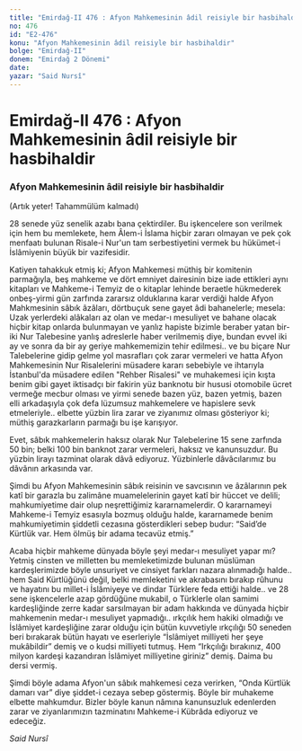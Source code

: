 ```yaml
---
title: "Emirdağ-II 476 : Afyon Mahkemesinin âdil reisiyle bir hasbihaldir"
no: 476
id: "E2-476"
konu: "Afyon Mahkemesinin âdil reisiyle bir hasbihaldir"
bolge: "Emirdağ-II"
donem: "Emirdağ 2 Dönemi"
date: 
yazar: "Said Nursî"
---
```


# Emirdağ-II 476 : Afyon Mahkemesinin âdil reisiyle bir hasbihaldir

### Afyon Mahkemesinin âdil reisiyle bir hasbihaldir

<p class="takdim">(Artık yeter! Tahammülüm kalmadı)</p>

28 senede yüz senelik azabı bana çektirdiler. Bu işkencelere son verilmek için hem bu memlekete, hem Âlem-i İslama hiçbir zararı olmayan ve pek çok menfaatı bulunan Risale-i Nur'un tam serbestiyetini vermek bu hükümet-i İslâmiyenin büyük bir vazifesidir.

Katiyen tahakkuk etmiş ki; Afyon Mahkemesi müthiş bir komitenin parmağıyla, beş mahkeme ve dört emniyet dairesinin bize iade ettikleri aynı kitapları ve Mahkeme-i Temyiz de o kitaplar lehinde beraetle hükmederek onbeş-yirmi gün zarfında zararsız olduklarına karar verdiği halde Afyon Mahkmesinin sâbık âzâları, dörtbuçuk sene gayet âdi bahanelerle; mesela: Uzak yerlerdeki alâkaları az olan ve medar-ı mesuliyet ve bahane olacak hiçbir kitap onlarda bulunmayan ve yanlız hapiste bizimle beraber yatan bir-iki Nur Talebesine yanlış adreslerle haber verilmemiş diye, bundan evvel iki ay ve sonra da bir ay geriye mahkememizin tehir edilmesi.. ve bu biçare Nur Talebelerine gidip gelme yol masrafları çok zarar vermeleri ve hatta Afyon Mahkemesinin Nur Risalelerini müsadere kararı sebebiyle ve ihtarıyla İstanbul'da müsadere edilen "Rehber Risalesi" ve muhakemesi için kışta benim gibi gayet iktisadçı bir fakirin yüz banknotu bir hususi otomobile ücret vermeğe mecbur olması ve yirmi senede bazen yüz, bazen yetmiş, bazen elli arkadaşıyla çok defa lüzumsuz mahkemelere ve hapislere sevk etmeleriyle.. elbette yüzbin lira zarar ve ziyanımız olması gösteriyor ki; müthiş garazkarların parmağı bu işe karışıyor.

Evet, sâbık mahkemelerin haksız olarak Nur Talebelerine 15 sene zarfında 50 bin; belki 100 bin banknot zarar vermeleri, haksız ve kanunsuzdur. Bu yüzbin lirayı tazminat olarak dâvâ ediyoruz. Yüzbinlerle dâvâcılarımız bu dâvânın arkasında var.

Şimdi bu Afyon Mahkemesinin sâbık reisinin ve savcısının ve âzâlarının pek katî bir garazla bu zalimâne muamelelerinin gayet katî bir hüccet ve delili; mahkumiyetime dair olup neşrettiğimiz kararnamelerdir. O kararnameyi Mahkeme-i Temyiz esasıyla bozmuş olduğu halde, kararnamede benim mahkumiyetimin şiddetli cezasına gösterdikleri sebep budur: “Said’de Kürtlük var. Hem ölmüş bir adama tecavüz etmiş.”

Acaba hiçbir mahkeme dünyada böyle şeyi medar-ı mesuliyet yapar mı? Yetmiş cinsten ve milletten bu memleketimizde bulunan müslüman kardeşlerimizde böyle unsuriyet ve cinsiyet farkları nazara alınmadığı halde.. hem Said Kürtlüğünü değil, belki memleketini ve akrabasını bırakıp rûhunu ve hayatını bu millet-i İslâmiyeye ve dindar Türklere feda ettiği halde.. ve 28 sene işkencelerle azap gördüğüne mukabil, o Türklerle olan samimi kardeşliğinde zerre kadar sarsılmayan bir adam hakkında ve dünyada hiçbir mahkemenin medar-ı mesuliyet yapmadığı.. ırkçılık hem hakiki olmadığı ve İslâmiyet kardeşliğine zarar olduğu için bütün kuvvetiyle ırkçılığı 50 seneden beri bırakarak bütün hayatı ve eserleriyle “İslâmiyet milliyeti her şeye mukâbildir” demiş ve o kudsi milliyeti tutmuş. Hem “Irkçılığı bırakınız, 400 milyon kardeşi kazandıran İslâmiyet milliyetine giriniz” demiş. Daima bu dersi vermiş.

Şimdi böyle adama Afyon'un sâbık mahkemesi ceza verirken, “Onda Kürtlük damarı var” diye şiddet-i cezaya sebep göstermiş. Böyle bir muhakeme elbette mahkumdur. Bizler böyle kanun nâmına kanunsuzluk edenlerden zarar ve ziyanlarımızın tazminatını Mahkeme-i Kübrâda ediyoruz ve edeceğiz.

*Said Nursî*
